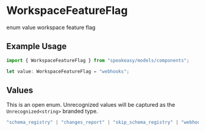 # WorkspaceFeatureFlag

enum value workspace feature flag

## Example Usage

```typescript
import { WorkspaceFeatureFlag } from "speakeasy/models/components";

let value: WorkspaceFeatureFlag = "webhooks";
```

## Values

This is an open enum. Unrecognized values will be captured as the `Unrecognized<string>` branded type.

```typescript
"schema_registry" | "changes_report" | "skip_schema_registry" | "webhooks" | Unrecognized<string>
```